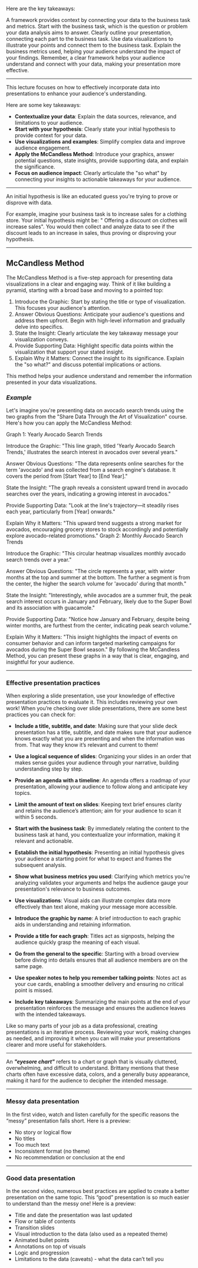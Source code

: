 Here are the key takeaways:

A framework provides context by connecting your data to the business task and metrics.
Start with the business task, which is the question or problem your data analysis aims to answer.
Clearly outline your presentation, connecting each part to the business task.
Use data visualizations to illustrate your points and connect them to the business task.
Explain the business metrics used, helping your audience understand the impact of your findings.
Remember, a clear framework helps your audience understand and connect with your data, making your presentation more effective.

----------

This lecture focuses on how to effectively incorporate data into presentations to enhance your audience's understanding. 

Here are some key takeaways:

* **Contextualize your data**: Explain the data sources, relevance, and limitations to your audience.
* **Start with your hypothesis**: Clearly state your initial hypothesis to provide context for your data.
* **Use visualizations and examples**: Simplify complex data and improve audience engagement.
* **Apply the McCandless Method**: Introduce your graphics, answer potential questions, state insights, provide supporting data, and explain the significance.
* **Focus on audience impact**: Clearly articulate the "so what" by connecting your insights to actionable takeaways for your audience.

---

An initial hypothesis is like an educated guess you're trying to prove or disprove with data. 

For example, imagine your business task is to increase sales for a clothing store. Your initial hypothesis might be: " Offering a discount on clothes 
will increase sales".  You would then collect and analyze data to see if the discount leads to an increase in sales, thus proving or disproving your 
hypothesis. 

---
## McCandless Method

The McCandless Method is a five-step approach for presenting data visualizations in a clear and engaging way. Think of it like building a pyramid, starting with a broad base and moving to a pointed top:

1. Introduce the Graphic: Start by stating the title or type of visualization. This focuses your audience's attention.
2. Answer Obvious Questions: Anticipate your audience's questions and address them upfront. Begin with high-level information and gradually delve into specifics.
3. State the Insight: Clearly articulate the key takeaway message your visualization conveys.
4. Provide Supporting Data: Highlight specific data points within the visualization that support your stated insight.
5. Explain Why it Matters: Connect the insight to its significance. Explain the "so what?" and discuss potential implications or actions.

This method helps your audience understand and remember the information presented in your data visualizations.  


### *Example*

Let's imagine you're presenting data on avocado search trends using the two graphs from the "Share Data Through the Art of Visualization" course. Here's how you can apply the McCandless Method:

Graph 1: Yearly Avocado Search Trends

Introduce the Graphic: "This line graph, titled 'Yearly Avocado Search Trends,' illustrates the search interest in avocados over several years."

Answer Obvious Questions: "The data represents online searches for the term 'avocado' and was collected from a search engine's database. It covers the period from [Start Year] to [End Year]."

State the Insight: "The graph reveals a consistent upward trend in avocado searches over the years, indicating a growing interest in avocados."

Provide Supporting Data: "Look at the line's trajectory—it steadily rises each year, particularly from [Year] onwards."

Explain Why it Matters: "This upward trend suggests a strong market for avocados, encouraging grocery stores to stock accordingly and potentially explore avocado-related promotions."
Graph 2: Monthly Avocado Search Trends

Introduce the Graphic: "This circular heatmap visualizes monthly avocado search trends over a year."

Answer Obvious Questions: "The circle represents a year, with winter months at the top and summer at the bottom. The further a segment is from the center, the higher the search volume for 'avocado' during that month."

State the Insight: "Interestingly, while avocados are a summer fruit, the peak search interest occurs in January and February, likely due to the Super Bowl and its association with guacamole."

Provide Supporting Data: "Notice how January and February, despite being winter months, are furthest from the center, indicating peak search volume."

Explain Why it Matters: "This insight highlights the impact of events on consumer behavior and can inform targeted marketing campaigns for avocados during the Super Bowl season."
By following the McCandless Method, you can present these graphs in a way that is clear, engaging, and insightful for your audience. 

----
### Effective presentation practices

When exploring a slide presentation, use your knowledge of effective presentation practices to evaluate it. This includes reviewing your own work! When you’re checking over slide presentations, there are some best practices you can check for: 

* **Include a title, subtitle, and date**: Making sure that your slide deck presentation has a title, subtitle, and date makes sure that your audience knows exactly what you are presenting and when the information was from. That way they know it’s relevant and current to them!

* **Use a logical sequence of slides**: Organizing your slides in an order that makes sense guides your audience through your narrative, building understanding step by step.

* **Provide an agenda with a timeline**: An agenda offers a roadmap of your presentation, allowing your audience to follow along and anticipate key topics.

* **Limit the amount of text on slides**: Keeping text brief ensures clarity and retains the audience’s attention; aim for your audience to scan it within 5 seconds.

* **Start with the business task**: By immediately relating the content to the business task at hand, you contextualize your information, making it relevant and actionable.

* **Establish the initial hypothesis**: Presenting an initial hypothesis gives your audience a starting point for what to expect and frames the subsequent analysis.

* **Show what business metrics you used**: Clarifying which metrics you're analyzing validates your arguments and helps the audience gauge your presentation's relevance to business outcomes.

* **Use visualizations**: Visual aids can illustrate complex data more effectively than text alone, making your message more accessible.

* **Introduce the graphic by name**: A brief introduction to each graphic aids in understanding and retaining information.

* **Provide a title for each graph**: Titles act as signposts, helping the audience quickly grasp the meaning of each visual.

* **Go from the general to the specific**: Starting with a broad overview before diving into details ensures that all audience members are on the same page.

* **Use speaker notes to help you remember talking points**: Notes act as your cue cards, enabling a smoother delivery and ensuring no critical point is missed.

* **Include key takeaways**: Summarizing the main points at the end of your presentation reinforces the message and ensures the audience leaves with the intended takeaways.

Like so many parts of your job as a data professional, creating presentations is an iterative process. Reviewing your work, making changes as needed, and improving it when you can will make your presentations clearer and more useful for stakeholders.

---

An **_"eyesore chart"_** refers to a chart or graph that is visually cluttered, overwhelming, and difficult to understand.  Brittany mentions that these charts often have excessive data, colors, and a generally busy appearance, making it hard for the audience to decipher the intended message. 

---

### Messy data presentation
In the first video, watch and listen carefully for the specific reasons the “messy” presentation falls short. Here is a preview:

* No story or logical flow
* No titles
* Too much text
* Inconsistent format (no theme)
* No recommendation or conclusion at the end

---

### Good data presentation

In the second video, numerous best practices are applied to create a better presentation on the same topic. This “good” presentation is so much easier to understand than the messy one! Here is a preview:

* Title and date the presentation was last updated
* Flow or table of contents
* Transition slides
* Visual introduction to the data (also used as a repeated theme)
* Animated bullet points
* Annotations on top of visuals
* Logic and progression
* Limitations to the data (caveats) - what the data can’t tell you